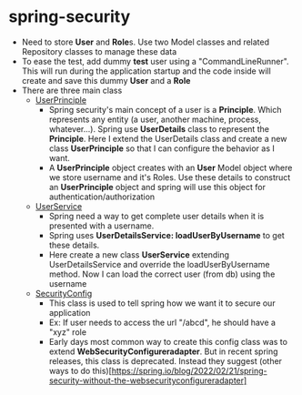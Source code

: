 # spring-security

- Need to store **User** and **Role**s. Use two Model classes and related Repository classes to manage these data
- To ease the test, add dummy **test** user using a "CommandLineRunner". This will run during the application startup and the code inside will create and save this dummy **User** and a **Role**
- There are three main class
  - [UserPrinciple](https://github.com/isharafe/spring-security/blob/authorization/src/main/java/com/ruchira/learn/springsecurity/auth/UserPrinciple.java)
    - Spring security's main concept of a user is a **Principle**. Which represents any entity (a user, another machine, process, whatever...). Spring use **UserDetails** class to represent the **Principle**. Here I extend the UserDetails class and create a new class **UserPrinciple** so that I can configure the behavior as I want.
    - A **UserPrinciple** object creates with an **User** Model object where we store username and it's Roles. Use these details to construct an **UserPrinciple** object and spring will use this object for authentication/authorization
  - [UserService](https://github.com/isharafe/spring-security/blob/authorization/src/main/java/com/ruchira/learn/springsecurity/service/UserService.java)
    - Spring need a way to get complete user details when it is presented with a username.
    - Spring uses **UserDetailsService: loadUserByUsername** to get these details.
    - Here create a new class **UserService** extending UserDetailsService and override the loadUserByUsername method. Now I can load the correct user (from db) using the username
  - [SecurityConfig](https://github.com/isharafe/spring-security/blob/authorization/src/main/java/com/ruchira/learn/springsecurity/config/SecurityConfig.java)
    - This class is used to tell spring how we want it to secure our application
    - Ex: If user needs to access the url "/abcd", he should have a "xyz" role
    - Early days most common way to create this config class was to extend **WebSecurityConfigureradapter**. But in recent spring releases, this class is deprecated. Instead they suggest (other ways to do this)[https://spring.io/blog/2022/02/21/spring-security-without-the-websecurityconfigureradapter]
